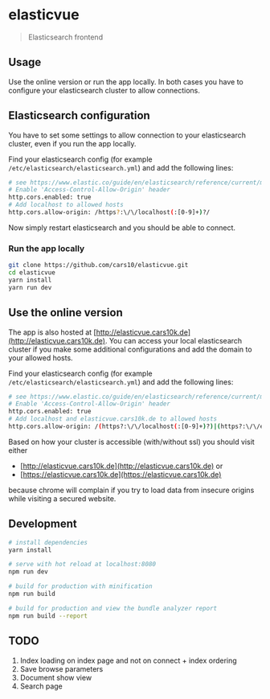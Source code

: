 # elasticvue

> Elasticsearch frontend

## Usage
Use the online version or run the app locally. In both cases you have to configure your elasticsearch cluster to allow connections.

## Elasticsearch configuration
You have to set some settings to allow connection to your elasticsearch cluster, even if you run the app locally.

Find your elasticsearch config (for example `/etc/elasticsearch/elasticsearch.yml`) and add the following lines:

```bash
# see https://www.elastic.co/guide/en/elasticsearch/reference/current/modules-http.html
# Enable 'Access-Control-Allow-Origin' header
http.cors.enabled: true
# Add localhost to allowed hosts
http.cors.allow-origin: /https?:\/\/localhost(:[0-9]+)?/
```

Now simply restart elasticsearch and you should be able to connect.

### Run the app locally
```bash
git clone https://github.com/cars10/elasticvue.git
cd elasticvue
yarn install
yarn run dev
```

## Use the online version
The app is also hosted at [http://elasticvue.cars10k.de](http://elasticvue.cars10k.de).
You can access your local elasticsearch cluster if you make some additional configurations and add the domain to your allowed hosts.

Find your elasticsearch config (for example `/etc/elasticsearch/elasticsearch.yml`) and add the following lines:

```bash
# see https://www.elastic.co/guide/en/elasticsearch/reference/current/modules-http.html
# Enable 'Access-Control-Allow-Origin' header
http.cors.enabled: true
# Add localhost and elasticvue.cars10k.de to allowed hosts
http.cors.allow-origin: /(https?:\/\/localhost(:[0-9]+)?)|(https?:\/\/elasticvue.cars10k.de)/
```

Based on how your cluster is accessible (with/without ssl) you should visit either

* [http://elasticvue.cars10k.de](http://elasticvue.cars10k.de) or
* [https://elasticvue.cars10k.de](https://elasticvue.cars10k.de)

because chrome will complain if you try to load data from insecure origins while visiting a secured website.

## Development

``` bash
# install dependencies
yarn install

# serve with hot reload at localhost:8080
npm run dev

# build for production with minification
npm run build

# build for production and view the bundle analyzer report
npm run build --report
```

## TODO

1. Index loading on index page and not on connect + index ordering
2. Save browse parameters
3. Document show view
4. Search page
